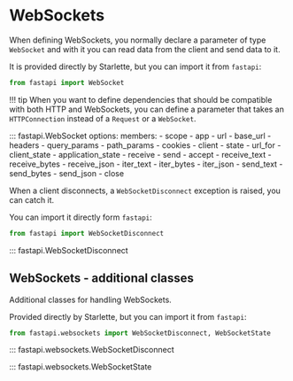 # WebSockets

When defining WebSockets, you normally declare a parameter of type `WebSocket` and
with it you can read data from the client and send data to it.

It is provided directly by Starlette, but you can import it from `fastapi`:

```python
from fastapi import WebSocket
```

!!! tip
    When you want to define dependencies that should be compatible with both HTTP and
    WebSockets, you can define a parameter that takes an `HTTPConnection` instead of a
    `Request` or a `WebSocket`.

::: fastapi.WebSocket
    options:
        members:
            - scope
            - app
            - url
            - base_url
            - headers
            - query_params
            - path_params
            - cookies
            - client
            - state
            - url_for
            - client_state
            - application_state
            - receive
            - send
            - accept
            - receive_text
            - receive_bytes
            - receive_json
            - iter_text
            - iter_bytes
            - iter_json
            - send_text
            - send_bytes
            - send_json
            - close

When a client disconnects, a `WebSocketDisconnect` exception is raised, you can catch
it.

You can import it directly form `fastapi`:

```python
from fastapi import WebSocketDisconnect
```

::: fastapi.WebSocketDisconnect

## WebSockets - additional classes

Additional classes for handling WebSockets.

Provided directly by Starlette, but you can import it from `fastapi`:

```python
from fastapi.websockets import WebSocketDisconnect, WebSocketState
```

::: fastapi.websockets.WebSocketDisconnect

::: fastapi.websockets.WebSocketState
